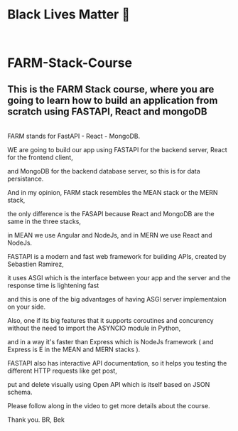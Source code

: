 <h1>Black Lives Matter 🖤</h1>
<br/>

<h1>FARM-Stack-Course</h1>

This is the FARM Stack course, where you are going to learn how to build an application from scratch using FASTAPI, React and mongoDB
----------------------------------------------------------
<br/>
FARM stands for FastAPI - React - MongoDB.

WE are going to build our app using FASTAPI for the backend server, React for the frontend client, 

and MongoDB for the backend database server, so this is for data persistance.

And in my opinion, FARM stack resembles the MEAN stack or the MERN stack,

the only difference is the FASAPI because React and MongoDB are the same in the three stacks, 

in MEAN we use Angular and NodeJs, and in MERN we use React and NodeJs.  

FASTAPI is a modern and fast web framework for building APIs, created by Sebastien Ramirez, 

it uses ASGI which is the interface between your app and the server and the response time is lightening fast 

and this is one of the big advantages of having ASGI server implementaion on your side.

Also, one if its big features that it supports coroutines and concurency without the need to import the ASYNCIO module in Python, 

and in a way it's faster than Express which is NodeJs framework ( and Express is E in the MEAN and MERN stacks ).

FASTAPI also has interactive API documentation, so it helps you testing the different HTTP requests like get post, 

put and delete visually using Open API which is itself based on JSON schema.

Please follow along in the video to get more details about the course.

Thank you.
BR,
Bek
